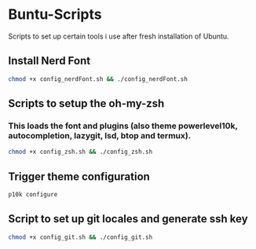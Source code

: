 # Buntu-Scripts
Scripts to set up certain tools i use after fresh installation of Ubuntu.

## Install Nerd Font
```bash
chmod +x config_nerdFont.sh && ./config_nerdFont.sh
```

## Scripts to setup the oh-my-zsh
### This loads the font and plugins (also theme powerlevel10k, autocompletion, lazygit, lsd, btop and termux).
```bash
chmod +x config_zsh.sh && ./config_zsh.sh
```

## Trigger theme configuration
```bash
p10k configure
```

## Script to set up git locales and generate ssh key
```bash
chmod +x config_git.sh && ./config_git.sh
```
